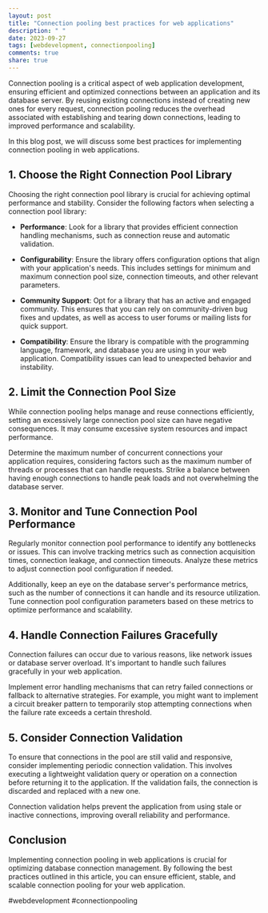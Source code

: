 ```yaml
---
layout: post
title: "Connection pooling best practices for web applications"
description: " "
date: 2023-09-27
tags: [webdevelopment, connectionpooling]
comments: true
share: true
---
```


Connection pooling is a critical aspect of web application development, ensuring efficient and optimized connections between an application and its database server. By reusing existing connections instead of creating new ones for every request, connection pooling reduces the overhead associated with establishing and tearing down connections, leading to improved performance and scalability.

In this blog post, we will discuss some best practices for implementing connection pooling in web applications.

## 1. Choose the Right Connection Pool Library

Choosing the right connection pool library is crucial for achieving optimal performance and stability. Consider the following factors when selecting a connection pool library:

- **Performance**: Look for a library that provides efficient connection handling mechanisms, such as connection reuse and automatic validation.

- **Configurability**: Ensure the library offers configuration options that align with your application's needs. This includes settings for minimum and maximum connection pool size, connection timeouts, and other relevant parameters.

- **Community Support**: Opt for a library that has an active and engaged community. This ensures that you can rely on community-driven bug fixes and updates, as well as access to user forums or mailing lists for quick support.

- **Compatibility**: Ensure the library is compatible with the programming language, framework, and database you are using in your web application. Compatibility issues can lead to unexpected behavior and instability.

## 2. Limit the Connection Pool Size

While connection pooling helps manage and reuse connections efficiently, setting an excessively large connection pool size can have negative consequences. It may consume excessive system resources and impact performance. 

Determine the maximum number of concurrent connections your application requires, considering factors such as the maximum number of threads or processes that can handle requests. Strike a balance between having enough connections to handle peak loads and not overwhelming the database server.

## 3. Monitor and Tune Connection Pool Performance

Regularly monitor connection pool performance to identify any bottlenecks or issues. This can involve tracking metrics such as connection acquisition times, connection leakage, and connection timeouts. Analyze these metrics to adjust connection pool configuration if needed.

Additionally, keep an eye on the database server's performance metrics, such as the number of connections it can handle and its resource utilization. Tune connection pool configuration parameters based on these metrics to optimize performance and scalability.

## 4. Handle Connection Failures Gracefully

Connection failures can occur due to various reasons, like network issues or database server overload. It's important to handle such failures gracefully in your web application.

Implement error handling mechanisms that can retry failed connections or fallback to alternative strategies. For example, you might want to implement a circuit breaker pattern to temporarily stop attempting connections when the failure rate exceeds a certain threshold.

## 5. Consider Connection Validation

To ensure that connections in the pool are still valid and responsive, consider implementing periodic connection validation. This involves executing a lightweight validation query or operation on a connection before returning it to the application. If the validation fails, the connection is discarded and replaced with a new one.

Connection validation helps prevent the application from using stale or inactive connections, improving overall reliability and performance.

## Conclusion

Implementing connection pooling in web applications is crucial for optimizing database connection management. By following the best practices outlined in this article, you can ensure efficient, stable, and scalable connection pooling for your web application.

#webdevelopment #connectionpooling